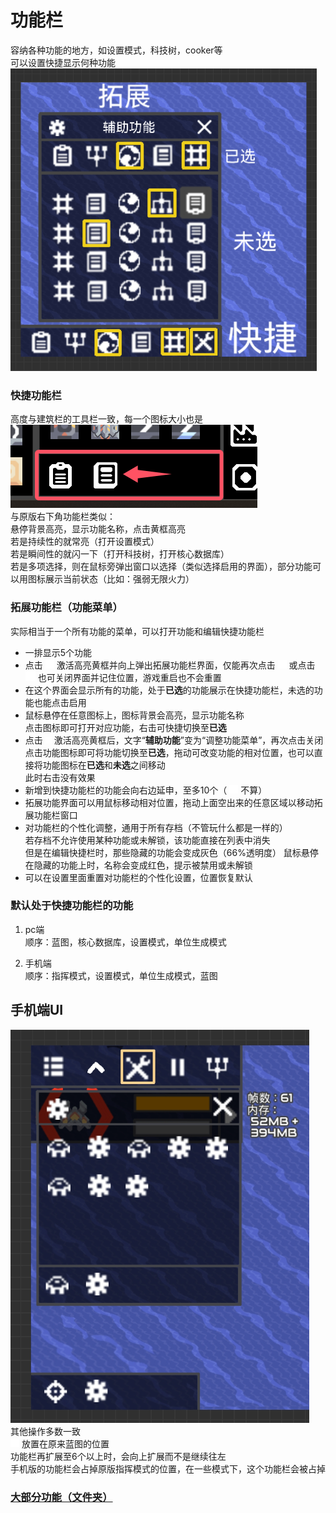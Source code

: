 # 功能栏
容纳各种功能的地方，如设置模式，科技树，cooker等  
可以设置快捷显示何种功能  
![alt text](图/功能栏.png)
### 快捷功能栏
高度与建筑栏的工具栏一致，每一个图标大小也是
![alt text](图/功能-示意1.png)  
与原版右下角功能栏类似：  
悬停背景高亮，显示功能名称，点击黄框高亮  
若是持续性的就常亮（打开设置模式）  
若是瞬间性的就闪一下（打开科技树，打开核心数据库）  
若是多项选择，则在鼠标旁弹出窗口以选择（类似选择启用的界面），部分功能可以用图标展示当前状态（比如：强弱无限火力）
### 拓展功能栏（功能菜单）

实际相当于一个所有功能的菜单，可以打开功能和编辑快捷功能栏
- 一排显示5个功能
- 点击  ![alt text](图/tools.png) 激活高亮黄框并向上弹出拓展功能栏界面，仅能再次点击 ![alt text](图/tools.png) 或点击 ![alt text](图/cancel.png) 也可关闭界面并记住位置，游戏重启也不会重置
- 在这个界面会显示所有的功能，处于**已选**的功能展示在快捷功能栏，未选的功能也能点击启用
- 鼠标悬停在任意图标上，图标背景会高亮，显示功能名称  
点击图标即可打开对应功能，右击可快捷切换至**已选**  
- 点击 ![alt text](图/settings.png) 激活高亮黄框后，文字“**辅助功能**”变为“调整功能菜单”，再次点击关闭  
点击功能图标即可将功能切换至**已选**，拖动可改变功能的相对位置，也可以直接将功能图标在**已选**和**未选**之间移动  
此时右击没有效果   
- 新增到快捷功能栏的功能会向右边延申，至多10个（ ![alt text](图/tools.png) 不算）
- 拓展功能界面可以用鼠标移动相对位置，拖动上面空出来的任意区域以移动拓展功能栏窗口
- 对功能栏的个性化调整，通用于所有存档（不管玩什么都是一样的）  
若存档不允许使用某种功能或未解锁，该功能直接在列表中消失  
但是在编辑快捷栏时，那些隐藏的功能会变成灰色（66%透明度） 
鼠标悬停在隐藏的功能上时，名称会变成红色，提示被禁用或未解锁
- 可以在设置里面重置对功能栏的个性化设置，位置恢复默认

### 默认处于快捷功能栏的功能
1. pc端  
顺序：蓝图，核心数据库，设置模式，单位生成模式  

2. 手机端  
顺序：指挥模式，设置模式，单位生成模式，蓝图

## 手机端UI
![alt text](图/功能-手机.png)  
其他操作多数一致  
![alt text](图/tools.png) 放置在原来蓝图的位置  
功能栏再扩展至6个以上时，会向上扩展而不是继续往左  
手机版的功能栏会占掉原版指挥模式的位置，在一些模式下，这个功能栏会被占掉
### [大部分功能（文件夹）](../../辅助功能)